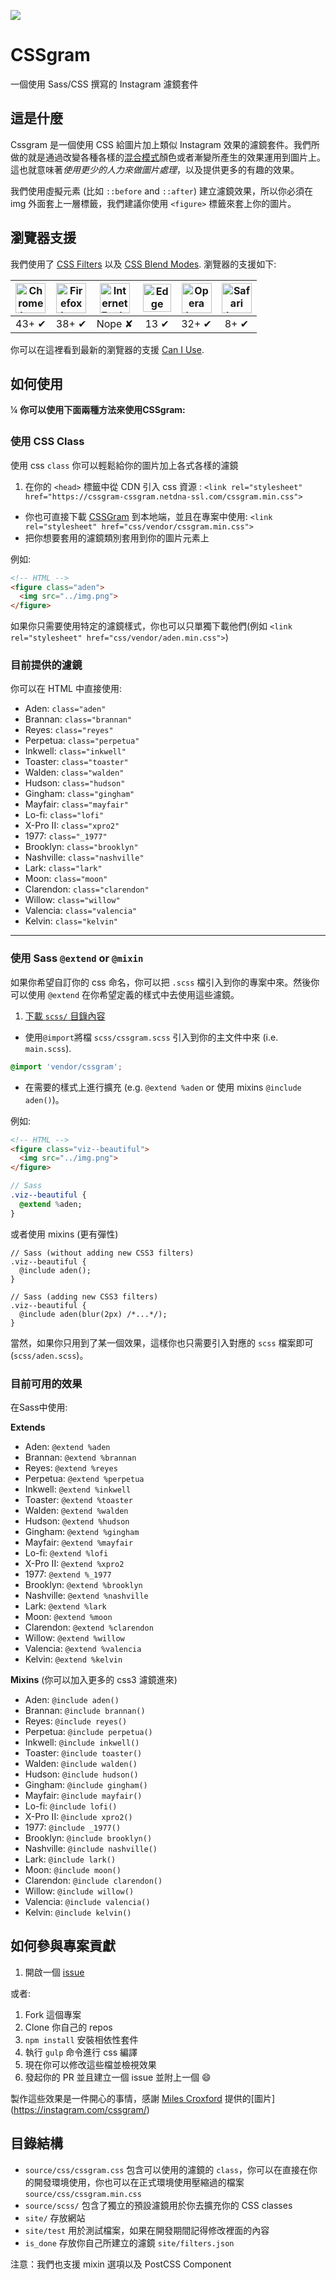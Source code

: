 ![](http://una.im/CSSgram/img/cssgram-logo.png)

# CSSgram

一個使用 Sass/CSS 撰寫的 Instagram 濾鏡套件

## 這是什麼

Cssgram 是一個使用 CSS 給圖片加上類似 Instagram 效果的濾鏡套件。我們所做的就是通過改變各種各樣的[混合模式](http://www.w3cplus.com/css3/basics-css-blend-modes.html)顏色或者漸變所產生的效果運用到圖片上。這也就意味著*使用更少的人力來做圖片處理*，以及提供更多的有趣的效果。

我們使用虛擬元素 (比如 `::before` and  `::after`) 建立濾鏡效果，所以你必須在 img 外面套上一層標籤，我們建議你使用 `<figure>` 標籤來套上你的圖片。

## 瀏覽器支援

我們使用了 [CSS Filters](https://developer.mozilla.org/en-US/docs/Web/CSS/filter) 以及 [CSS Blend Modes](https://css-tricks.com/basics-css-blend-modes/). 瀏覽器的支援如下:

| <img src="http://i.imgur.com/NjIVmRO.png" width="48px" height="48px" alt="Chrome logo"> | <img src="http://i.imgur.com/o1m5RcQ.png" width="48px" height="48px" alt="Firefox logo"> | <img src="http://i.imgur.com/0R5whqc.png" width="48px" height="48px" alt="Internet Explorer logo"> | <img src="http://i.imgur.com/kQ1e7Mk.png" width="45px" height="45px" alt="Edge logo"> | <img src="http://i.imgur.com/FSJB8BL.png" width="48px" height="48px" alt="Opera logo"> | <img src="http://i.imgur.com/yLwF24I.png" width="48px" height="48px" alt="Safari logo"> |
|:---:|:---:|:---:|:---:|:---:|:---:|
| 43+ ✔ | 38+ ✔ | Nope ✘ |  13 ✔ | 32+ ✔ | 8+ ✔ |

你可以在這裡看到最新的瀏覽器的支援 [Can I Use](http://caniuse.com/#feat=css-filters).

## 如何使用
¼
**你可以使用下面兩種方法來使用CSSgram:**

### 使用 CSS Class

使用 css `class` 你可以輕鬆給你的圖片加上各式各樣的濾鏡

  1. 在你的 `<head>` 標籤中從 CDN 引入 css 資源 : `<link rel="stylesheet" href="https://cssgram-cssgram.netdna-ssl.com/cssgram.min.css"> `
  * 你也可直接下載 [CSSGram](https://raw.githubusercontent.com/una/CSSgram/master/source/css/cssgram.min.css) 到本地端，並且在專案中使用: `<link rel="stylesheet" href="css/vendor/cssgram.min.css">`
  * 把你想要套用的濾鏡類別套用到你的圖片元素上

例如:

``` html
<!-- HTML -->
<figure class="aden">
  <img src="../img.png">
</figure>
```

如果你只需要使用特定的濾鏡樣式，你也可以只單獨下載他們(例如 `<link rel="stylesheet" href="css/vendor/aden.min.css">`)

### 目前提供的濾鏡

你可以在 HTML 中直接使用:

*   Aden: `class="aden"`
*   Brannan: `class="brannan"`
*   Reyes: `class="reyes"`
*   Perpetua: `class="perpetua"`
*   Inkwell: `class="inkwell"`
*   Toaster: `class="toaster"`
*   Walden: `class="walden"`
*   Hudson: `class="hudson"`
*   Gingham: `class="gingham"`
*   Mayfair: `class="mayfair"`
*   Lo-fi: `class="lofi"`
*   X-Pro II: `class="xpro2"`
*   1977: `class="_1977"`
*   Brooklyn: `class="brooklyn"`
*   Nashville: `class="nashville"`
*   Lark: `class="lark"`
*   Moon: `class="moon"`
*   Clarendon: `class="clarendon"`
*   Willow: `class="willow"`
*   Valencia: `class="valencia"`
*   Kelvin: `class="kelvin"`

* * *

### 使用 Sass `@extend` or `@mixin`

如果你希望自訂你的 css 命名，你可以把 `.scss` 檔引入到你的專案中來。然後你可以使用 `@extend` 在你希望定義的樣式中去使用這些濾鏡。

1. [下載 `scss/` 目錄內容](https://github.com/una/CSSgram/tree/master/source/scss)
* 使用`@import`將檔 `scss/cssgram.scss` 引入到你的主文件中來 (i.e. `main.scss`).
``` css
@import 'vendor/cssgram';
```
* 在需要的樣式上進行擴充 (e.g. `@extend %aden` or 使用 mixins `@include aden()`)。

例如:

```html
<!-- HTML -->
<figure class="viz--beautiful">
  <img src="../img.png">
</figure>
```

```sass
// Sass
.viz--beautiful {
  @extend %aden;
}
```


或者使用 mixins (更有彈性)

```
// Sass (without adding new CSS3 filters)
.viz--beautiful {
  @include aden();
}

// Sass (adding new CSS3 filters)
.viz--beautiful {
  @include aden(blur(2px) /*...*/);
}
```

當然，如果你只用到了某一個效果，這樣你也只需要引入對應的 `scss` 檔案即可 (`scss/aden.scss`)。

### 目前可用的效果

在Sass中使用:

**Extends**

*   Aden: `@extend %aden`
*   Brannan: `@extend %brannan`
*   Reyes: `@extend %reyes`
*   Perpetua: `@extend %perpetua`
*   Inkwell: `@extend %inkwell`
*   Toaster: `@extend %toaster`
*   Walden: `@extend %walden`
*   Hudson: `@extend %hudson`
*   Gingham: `@extend %gingham`
*   Mayfair: `@extend %mayfair`
*   Lo-fi: `@extend %lofi`
*   X-Pro II: `@extend %xpro2`
*   1977: `@extend %_1977`
*   Brooklyn: `@extend %brooklyn`
*   Nashville: `@extend %nashville`
*   Lark: `@extend %lark`
*   Moon: `@extend %moon`
*   Clarendon: `@extend %clarendon`
*   Willow: `@extend %willow`
*   Valencia: `@extend %valencia`
*   Kelvin: `@extend %kelvin`

**Mixins** (你可以加入更多的 css3 濾鏡進來)

*   Aden: `@include aden()`
*   Brannan: `@include brannan()`
*   Reyes: `@include reyes()`
*   Perpetua: `@include perpetua()`
*   Inkwell: `@include inkwell()`
*   Toaster: `@include toaster()`
*   Walden: `@include walden()`
*   Hudson: `@include hudson()`
*   Gingham: `@include gingham()`
*   Mayfair: `@include mayfair()`
*   Lo-fi: `@include lofi()`
*   X-Pro II: `@include xpro2()`
*   1977: `@include _1977()`
*   Brooklyn: `@include brooklyn()`
*   Nashville: `@include nashville()`
*   Lark: `@include lark()`
*   Moon: `@include moon()`
*   Clarendon: `@include clarendon()`
*   Willow: `@include willow()`
*   Valencia: `@include valencia()`
*   Kelvin: `@include kelvin()`

## 如何參與專案貢獻


1. 開啟一個 [issue](https://github.com/una/CSSgram/issues)

或者:

1. Fork 這個專案
2. Clone 你自己的 repos
3. `npm install` 安裝相依性套件
4. 執行 `gulp` 命令進行 css 編譯
5. 現在你可以修改這些檔並檢視效果
6. 發起你的 PR 並且建立一個 issue 並附上一個 :smile:

製作這些效果是一件開心的事情，感謝 [Miles Croxford](https://twitter.com/milescroxford) 提供的[圖片] (https://instagram.com/cssgram/)

## 目錄結構

- `source/css/cssgram.css` 包含可以使用的濾鏡的 `class`，你可以在直接在你的開發環境使用，你也可以在正式環境使用壓縮過的檔案 `source/css/cssgram.min.css`
- `source/scss/` 包含了獨立的預設濾鏡用於你去擴充你的 CSS classes
- `site/` 存放網站
- `site/test` 用於測試檔案，如果在開發期間記得修改裡面的內容
- `is_done` 存放你自己所建立的濾鏡 `site/filters.json`

注意：我們也支援 mixin 選項以及 PostCSS Component
